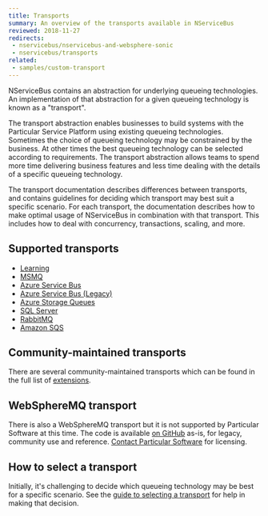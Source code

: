 ```yaml
---
title: Transports
summary: An overview of the transports available in NServiceBus
reviewed: 2018-11-27
redirects:
 - nservicebus/nservicebus-and-websphere-sonic
 - nservicebus/transports
related:
 - samples/custom-transport
---
```


NServiceBus contains an abstraction for underlying queueing technologies. An implementation of that abstraction for a given queueing technology is known as a "transport".

The transport abstraction enables businesses to build systems with the Particular Service Platform using existing queueing technologies. Sometimes the choice of queueing technology may be constrained by the business. At other times the best queueing technology can be selected according to requirements. The transport abstraction allows teams to spend more time delivering business features and less time dealing with the details of a specific queueing technology.

The transport documentation describes differences between transports, and contains guidelines for deciding which transport may best suit a specific scenario. For each transport, the documentation describes how to make optimal usage of NServiceBus in combination with that transport. This includes how to deal with concurrency, transactions, scaling, and more.

## Supported transports

- [Learning](/transports/learning/)
- [MSMQ](/transports/msmq)
- [Azure Service Bus](/transports/azure-service-bus/)
- [Azure Service Bus (Legacy)](/transports/azure-service-bus/legacy/)
- [Azure Storage Queues](/transports/azure-storage-queues/)
- [SQL Server](/transports/sql/)
- [RabbitMQ](/transports/rabbitmq/)
- [Amazon SQS](/transports/sqs/)

## Community-maintained transports

There are several community-maintained transports which can be found in the full list of [extensions](/components#transports).

## WebSphereMQ transport

There is also a WebSphereMQ transport but it is not supported by Particular Software at this time. The code is available [on GitHub](https://github.com/ParticularLabs/NServiceBus.WebSphereMQ) as-is, for legacy, community use and reference. [Contact Particular Software](https://particular.net/contactus) for licensing.

## How to select a transport

Initially, it's challenging to decide which queueing technology may be best for a specific scenario. See the [guide to selecting a transport](selecting.md) for help in making that decision.
